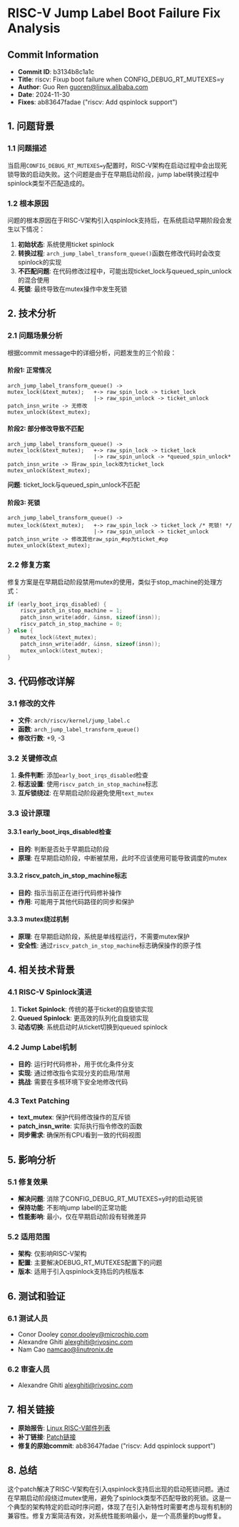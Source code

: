 # RISC-V Jump Label Boot Failure Fix Analysis

## Commit Information
- **Commit ID**: b3134b8c1a1c
- **Title**: riscv: Fixup boot failure when CONFIG_DEBUG_RT_MUTEXES=y
- **Author**: Guo Ren <guoren@linux.alibaba.com>
- **Date**: 2024-11-30
- **Fixes**: ab83647fadae ("riscv: Add qspinlock support")

## 1. 问题背景

### 1.1 问题描述
当启用`CONFIG_DEBUG_RT_MUTEXES=y`配置时，RISC-V架构在启动过程中会出现死锁导致的启动失败。这个问题是由于在早期启动阶段，jump label转换过程中spinlock类型不匹配造成的。

### 1.2 根本原因
问题的根本原因在于RISC-V架构引入qspinlock支持后，在系统启动早期阶段会发生以下情况：

1. **初始状态**: 系统使用ticket spinlock
2. **转换过程**: `arch_jump_label_transform_queue()`函数在修改代码时会改变spinlock的实现
3. **不匹配问题**: 在代码修改过程中，可能出现ticket_lock与queued_spin_unlock的混合使用
4. **死锁**: 最终导致在mutex操作中发生死锁

## 2. 技术分析

### 2.1 问题场景分析

根据commit message中的详细分析，问题发生的三个阶段：

#### 阶段1: 正常情况
```
arch_jump_label_transform_queue() ->
mutex_lock(&text_mutex);   +-> raw_spin_lock -> ticket_lock
                           |-> raw_spin_unlock -> ticket_unlock
patch_insn_write -> 无修改
mutex_unlock(&text_mutex);
```

#### 阶段2: 部分修改导致不匹配
```
arch_jump_label_transform_queue() ->
mutex_lock(&text_mutex);   +-> raw_spin_lock -> ticket_lock
                           |-> raw_spin_unlock -> *queued_spin_unlock*
patch_insn_write -> 将raw_spin_lock改为ticket_lock
mutex_unlock(&text_mutex);
```
**问题**: ticket_lock与queued_spin_unlock不匹配

#### 阶段3: 死锁
```
arch_jump_label_transform_queue() ->
mutex_lock(&text_mutex);   +-> raw_spin_lock -> ticket_lock /* 死锁! */
                           |-> raw_spin_unlock -> ticket_unlock
patch_insn_write -> 修改其他raw_spin_#op为ticket_#op
mutex_unlock(&text_mutex);
```

### 2.2 修复方案

修复方案是在早期启动阶段禁用mutex的使用，类似于stop_machine的处理方式：

```c
if (early_boot_irqs_disabled) {
    riscv_patch_in_stop_machine = 1;
    patch_insn_write(addr, &insn, sizeof(insn));
    riscv_patch_in_stop_machine = 0;
} else {
    mutex_lock(&text_mutex);
    patch_insn_write(addr, &insn, sizeof(insn));
    mutex_unlock(&text_mutex);
}
```

## 3. 代码修改详解

### 3.1 修改的文件
- **文件**: `arch/riscv/kernel/jump_label.c`
- **函数**: `arch_jump_label_transform_queue()`
- **修改行数**: +9, -3

### 3.2 关键修改点

1. **条件判断**: 添加`early_boot_irqs_disabled`检查
2. **标志设置**: 使用`riscv_patch_in_stop_machine`标志
3. **互斥锁绕过**: 在早期启动阶段避免使用`text_mutex`

### 3.3 设计原理

#### 3.3.1 early_boot_irqs_disabled检查
- **目的**: 判断是否处于早期启动阶段
- **原理**: 在早期启动阶段，中断被禁用，此时不应该使用可能导致调度的mutex

#### 3.3.2 riscv_patch_in_stop_machine标志
- **目的**: 指示当前正在进行代码修补操作
- **作用**: 可能用于其他代码路径的同步和保护

#### 3.3.3 mutex绕过机制
- **原理**: 在早期启动阶段，系统是单线程运行，不需要mutex保护
- **安全性**: 通过`riscv_patch_in_stop_machine`标志确保操作的原子性

## 4. 相关技术背景

### 4.1 RISC-V Spinlock演进

1. **Ticket Spinlock**: 传统的基于ticket的自旋锁实现
2. **Queued Spinlock**: 更高效的队列化自旋锁实现
3. **动态切换**: 系统启动时从ticket切换到queued spinlock

### 4.2 Jump Label机制

- **目的**: 运行时代码修补，用于优化条件分支
- **实现**: 通过修改指令实现分支的启用/禁用
- **挑战**: 需要在多核环境下安全地修改代码

### 4.3 Text Patching

- **text_mutex**: 保护代码修改操作的互斥锁
- **patch_insn_write**: 实际执行指令修改的函数
- **同步需求**: 确保所有CPU看到一致的代码视图

## 5. 影响分析

### 5.1 修复效果
- **解决问题**: 消除了CONFIG_DEBUG_RT_MUTEXES=y时的启动死锁
- **保持功能**: 不影响jump label的正常功能
- **性能影响**: 最小，仅在早期启动阶段有轻微差异

### 5.2 适用范围
- **架构**: 仅影响RISC-V架构
- **配置**: 主要解决DEBUG_RT_MUTEXES配置下的问题
- **版本**: 适用于引入qspinlock支持后的内核版本

## 6. 测试和验证

### 6.1 测试人员
- Conor Dooley <conor.dooley@microchip.com>
- Alexandre Ghiti <alexghiti@rivosinc.com>
- Nam Cao <namcao@linutronix.de>

### 6.2 审查人员
- Alexandre Ghiti <alexghiti@rivosinc.com>

## 7. 相关链接

- **原始报告**: [Linux RISC-V邮件列表](https://lore.kernel.org/linux-riscv/CAJF2gTQwYTGinBmCSgVUoPv0_q4EPt_+WiyfUA1HViAKgUzxAg@mail.gmail.com/T/#mf488e6347817fca03bb93a7d34df33d8615b3775)
- **补丁链接**: [Patch链接](https://lore.kernel.org/r/20241130153310.3349484-1-guoren@kernel.org)
- **修复的原始commit**: ab83647fadae ("riscv: Add qspinlock support")

## 8. 总结

这个patch解决了RISC-V架构在引入qspinlock支持后出现的启动死锁问题。通过在早期启动阶段绕过mutex使用，避免了spinlock类型不匹配导致的死锁。这是一个典型的架构特定的启动时序问题，体现了在引入新特性时需要考虑与现有机制的兼容性。修复方案简洁有效，对系统性能影响最小，是一个高质量的bug修复。